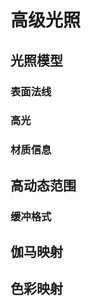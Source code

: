 # 高级光照

<secondary-label ref="wip"/>

## 光照模型

### 表面法线

### 高光

### 材质信息

## 高动态范围

### 缓冲格式

## 伽马映射

## 色彩映射
